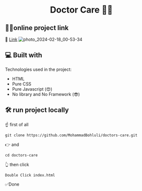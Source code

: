 <h1 align="center" id="title">Doctor Care 🧑‍⚕️</h1>


## 👨‍💻online project link 

🔗 [Link](https://github.com/MohammadBohluli)
![photo_2024-02-18_00-53-34](https://github.com/MohammadBohluli/doctors-care/assets/84536105/eff12e5a-6707-41cf-bbda-91e318e3353a)


<h2>💻 Built with</h2>

Technologies used in the project:

*   HTML
*   Pure CSS
*   Pure Javascript (😍)
*   No library and No Framework (😎)


<h2>🛠️ run project locally</h2>
<p>☝️ first of all</p>

```
git clone https://github.com/MohammadBohluli/doctors-care.git
```
<p>👉 and </p>

```
cd doctors-care
```
<p>👆 then click</p>

```
Double Click index.html
```

<p>✅Done</p>

